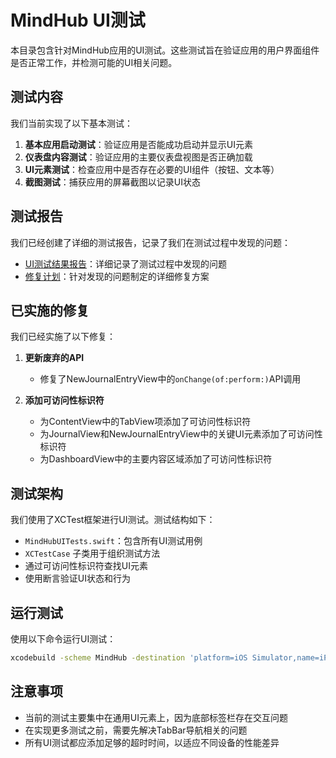 # MindHub UI测试

本目录包含针对MindHub应用的UI测试。这些测试旨在验证应用的用户界面组件是否正常工作，并检测可能的UI相关问题。

## 测试内容

我们当前实现了以下基本测试：

1. **基本应用启动测试**：验证应用是否能成功启动并显示UI元素
2. **仪表盘内容测试**：验证应用的主要仪表盘视图是否正确加载
3. **UI元素测试**：检查应用中是否存在必要的UI组件（按钮、文本等）
4. **截图测试**：捕获应用的屏幕截图以记录UI状态

## 测试报告

我们已经创建了详细的测试报告，记录了我们在测试过程中发现的问题：

- [UI测试结果报告](UITestResults.md)：详细记录了测试过程中发现的问题
- [修复计划](FixPlan.md)：针对发现的问题制定的详细修复方案

## 已实施的修复

我们已经实施了以下修复：

1. **更新废弃的API**
   - 修复了NewJournalEntryView中的`onChange(of:perform:)`API调用

2. **添加可访问性标识符**
   - 为ContentView中的TabView项添加了可访问性标识符
   - 为JournalView和NewJournalEntryView中的关键UI元素添加了可访问性标识符
   - 为DashboardView中的主要内容区域添加了可访问性标识符

## 测试架构

我们使用了XCTest框架进行UI测试。测试结构如下：

- `MindHubUITests.swift`：包含所有UI测试用例
- `XCTestCase` 子类用于组织测试方法
- 通过可访问性标识符查找UI元素
- 使用断言验证UI状态和行为

## 运行测试

使用以下命令运行UI测试：

```bash
xcodebuild -scheme MindHub -destination 'platform=iOS Simulator,name=iPhone 16,OS=18.4' test -only-testing:MindHubUITests | xcpretty
```

## 注意事项

- 当前的测试主要集中在通用UI元素上，因为底部标签栏存在交互问题
- 在实现更多测试之前，需要先解决TabBar导航相关的问题
- 所有UI测试都应添加足够的超时时间，以适应不同设备的性能差异 